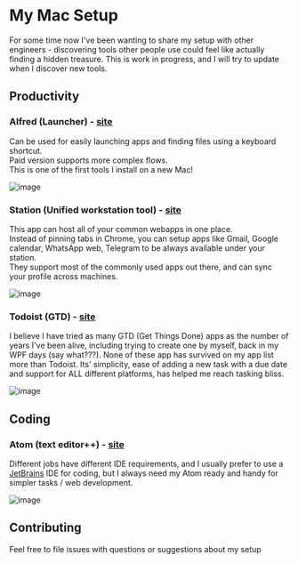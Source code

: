 # My Mac Setup
For some time now I've been wanting to share my setup with other engineers - discovering tools other people use could feel like actually finding a hidden treasure.
This is work in progress, and I will try to update when I discover new tools.

## Productivity
### Alfred (Launcher) - [site](https://www.alfredapp.com/)
Can be used for easily launching apps and finding files using a keyboard shortcut.  
Paid version supports more complex flows.  
This is one of the first tools I install on a new Mac!

![image](https://user-images.githubusercontent.com/7040645/42423578-23ea938c-8305-11e8-9cef-e2a39bd639a4.png)

### Station (Unified workstation tool) - [site](https://getstation.com/)
This app can host all of your common webapps in one place.  
Instead of pinning tabs in Chrome, you can setup apps like Gmail, Google calendar, WhatsApp web, Telegram to be always available under your station.  
They support most of the commonly used apps out there, and can sync your profile across machines.

![image](https://user-images.githubusercontent.com/7040645/42423657-9144e2ce-8306-11e8-99c7-1a752d770741.png)

### Todoist (GTD) - [site](https://todoist.com/)
I believe I have tried as many GTD (Get Things Done) apps as the number of years I've been alive, including trying to create one by myself, back in my WPF days (say what???). None of these app has survived on my app list more than Todoist. Its' simplicity, ease of adding a new task with a due date and support for ALL different platforms, has helped me reach tasking bliss.

![image](https://user-images.githubusercontent.com/7040645/42423801-05e4f55e-8309-11e8-8bc3-d5c514316b56.png)

## Coding
### Atom (text editor++) - [site](https://atom.io/)
Different jobs have different IDE requirements, and I usually prefer to use a [JetBrains](http://jetbrains.com/) IDE for coding, but I always need my Atom ready and handy for simpler tasks / web development.

![image](https://user-images.githubusercontent.com/7040645/42434654-a7443eac-835c-11e8-8e9d-9d4df3a4cabc.png)

## Contributing
Feel free to file issues with questions or suggestions about my setup
